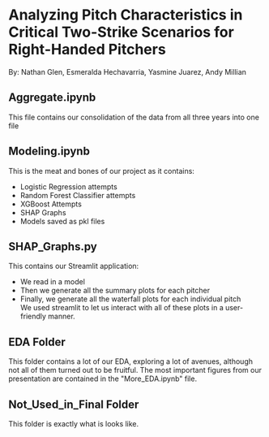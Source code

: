 # Analyzing Pitch Characteristics in Critical Two-Strike Scenarios for Right-Handed Pitchers
By: Nathan Glen, Esmeralda Hechavarria, Yasmine Juarez, Andy Millian 

## Aggregate.ipynb 
This file contains our consolidation of the data from all three years into one file 

## Modeling.ipynb

This is the meat and bones of our project as it contains: 
- Logistic Regression attempts
- Random Forest Classifier attempts
- XGBoost Attempts
- SHAP Graphs
- Models saved as pkl files 

## SHAP_Graphs.py
This contains our Streamlit application:
- We read in a model
- Then we generate all the summary plots for each pitcher
- Finally, we generate all the waterfall plots for each individual pitch <br/> 
We used streamlit to let us interact with all of these plots in a user-friendly manner. 
## EDA Folder
This folder contains a lot of our EDA, exploring a lot of avenues, although not all of them turned out to be fruitful. The most important figures from our presentation are contained in the "More_EDA.ipynb" file. 

## Not_Used_in_Final Folder
This folder is exactly what is looks like. 

